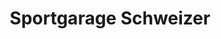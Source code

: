 ---
title: "Sportgarage Schweizer"
url: /wettswil-am-albis/sportgarage-schweizer/
shop: Autowerkstatt
---
